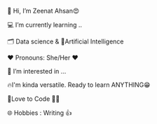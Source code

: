 👋 Hi, I’m Zeenat Ahsan😍

💻 I’m currently learning ..

🗂️ Data science & 🤖Artificial Intelligence

❤️ Pronouns: She/Her ♥

👀 I’m interested in ...

🔥I'm kinda versatile. Ready to learn ANYTHING😁

🌱Love to Code 👨‍💻

🌐 Hobbies : Writing 👍
